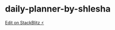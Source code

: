 # daily-planner-by-shlesha

[Edit on StackBlitz ⚡️](https://stackblitz.com/edit/daily-planner-by-shlesha)